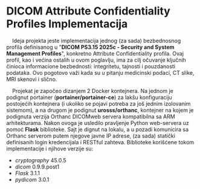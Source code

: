 # DICOM Attribute Confidentiality Profiles Implementacija

&nbsp;&nbsp;&nbsp;&nbsp;Ideja projekta jeste implementacija jednog (za sada) bezbednosnog profila definisanog u "__DICOM PS3.15 2025c - Security and System
Management Profiles__", konkretno Attribute Confidentiality profila. Ovaj profil, kao i većina ostalih u ovom poglavlju, ima za cilj očuvanje ključnih činioca informacione bezbednosti: integritetu, tajnosti i pouzdanosti podataka. Ovo pogotovo važi kada su u pitanju medicinski podaci, CT slike, MRI skenovi i slično.

&nbsp;&nbsp;&nbsp;&nbsp;Projekat je započeo dizanjem 2 Docker kontejnera. Na jednom je podignut portainer (__portainer/portainer-ce__) za lakšu konfiguraciju postojećih kontejnera (i ukoliko se pojavi potreba za još jednim izolovanim sistemom), a na drugom je podignut __urosss/orthanc__, kontejner na kojem je podignuta verzija Orthanc DICOMweb servera kompatibilna sa ARM arhitekturama. Nakon ovoga je usledilo pravljenje Python web-servera uz pomoć __Flask__ biblioteke. Sajt je dignut na lokalu, a u pozadi komunicira sa Orthanc serverom putem njegove javne IP adrese, (za sada) statički definisanih login kredencijala i RESTful zahteva. Biblioteke korišćene tokom implementacije i njihove verzije su: 
- _cryptography_ 45.0.5
- _dicom_ 0.9.9.post1
- _Flask_ 3.1.1
- _pydicom_ 3.0.1


